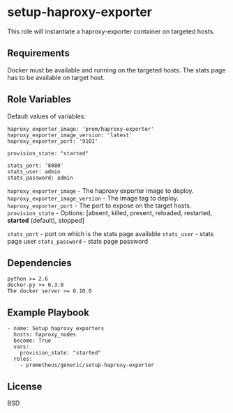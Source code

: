 setup-haproxy-exporter
=========

This role will instantiate a haproxy-exporter container on targeted hosts.

Requirements
------------

Docker must be available and running on the targeted hosts. The stats page has to be available on target host.

Role Variables
--------------
Default values of variables:
```
haproxy_exporter_image: 'prom/haproxy-exporter'
haproxy_exporter_image_version: 'latest'
haproxy_exporter_port: '9101'

provision_state: "started"

stats_port: '8080'
stats_user: admin
stats_password: admin
```
`haproxy_exporter_image` - The haproxy exporter image to deploy.
`haproxy_exporter_image_version` - The image tag to deploy.
`haproxy_exporter_port` - The port to expose on the target hosts.
`provision_state` - Options: [absent, killed, present, reloaded, restarted, **started** (default), stopped]

`stats_port` - port on which is the stats page available
`stats_user` - stats page user
`stats_password` - stats page password

Dependencies
------------
```
python >= 2.6
docker-py >= 0.3.0
The docker server >= 0.10.0
```

Example Playbook
----------------
```
- name: Setup haproxy exporters
  hosts: haproxy_nodes
  become: True
  vars:
    provision_state: "started"
  roles:
    - prometheus/generic/setup-haproxy-exporter
```

License
-------

BSD
